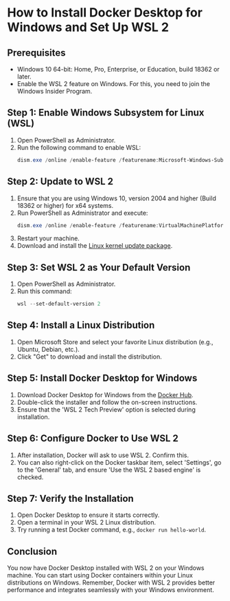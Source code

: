 
# How to Install Docker Desktop for Windows and Set Up WSL 2

## Prerequisites
- Windows 10 64-bit: Home, Pro, Enterprise, or Education, build 18362 or later.
- Enable the WSL 2 feature on Windows. For this, you need to join the Windows Insider Program.

## Step 1: Enable Windows Subsystem for Linux (WSL)
1. Open PowerShell as Administrator.
2. Run the following command to enable WSL:
   ```powershell
   dism.exe /online /enable-feature /featurename:Microsoft-Windows-Subsystem-Linux /all /norestart
   ```

## Step 2: Update to WSL 2
1. Ensure that you are using Windows 10, version 2004 and higher (Build 18362 or higher) for x64 systems.
2. Run PowerShell as Administrator and execute:
   ```powershell
   dism.exe /online /enable-feature /featurename:VirtualMachinePlatform /all /norestart
   ```
3. Restart your machine.
4. Download and install the [Linux kernel update package](https://aka.ms/wsl2kernel).

## Step 3: Set WSL 2 as Your Default Version
1. Open PowerShell as Administrator.
2. Run this command:
   ```powershell
   wsl --set-default-version 2
   ```

## Step 4: Install a Linux Distribution
1. Open Microsoft Store and select your favorite Linux distribution (e.g., Ubuntu, Debian, etc.).
2. Click "Get" to download and install the distribution.

## Step 5: Install Docker Desktop for Windows
1. Download Docker Desktop for Windows from the [Docker Hub](https://hub.docker.com/editions/community/docker-ce-desktop-windows/).
2. Double-click the installer and follow the on-screen instructions.
3. Ensure that the 'WSL 2 Tech Preview' option is selected during installation.

## Step 6: Configure Docker to Use WSL 2
1. After installation, Docker will ask to use WSL 2. Confirm this.
2. You can also right-click on the Docker taskbar item, select 'Settings', go to the 'General' tab, and ensure 'Use the WSL 2 based engine' is checked.

## Step 7: Verify the Installation
1. Open Docker Desktop to ensure it starts correctly.
2. Open a terminal in your WSL 2 Linux distribution.
3. Try running a test Docker command, e.g., `docker run hello-world`.

## Conclusion
You now have Docker Desktop installed with WSL 2 on your Windows machine. You can start using Docker containers within your Linux distributions on Windows. Remember, Docker with WSL 2 provides better performance and integrates seamlessly with your Windows environment.

